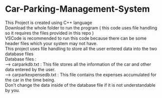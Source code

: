 # Car-Parking-Management-System
This Project is created using C++ language <br />
Download the whole folder to run the program ( this code uses file handling so it requires the files provided in this repo ) <br />
VSCode is recommended to run this code because there can be some header files which your system may not have. <br />
This project uses file handling to store all the user entered data into the two database files <br />
Database files : <br />
    --> carparkdb.txt : This file stores all the information of the car and other data entered by the user. <br />
    --> carparkexpensedb.txt : This file contains the expenses accumulated for the car in the time being. <br />
Don't change the data inside of the database file if it is not understandable by you. <br />
